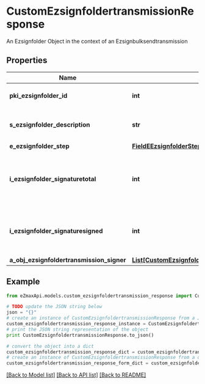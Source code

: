# CustomEzsignfoldertransmissionResponse

An Ezsignfolder Object in the context of an Ezsignbulksendtransmission

## Properties
Name | Type | Description | Notes
------------ | ------------- | ------------- | -------------
**pki_ezsignfolder_id** | **int** | The unique ID of the Ezsignfolder | 
**s_ezsignfolder_description** | **str** | The description of the Ezsignfolder | 
**e_ezsignfolder_step** | [**FieldEEzsignfolderStep**](FieldEEzsignfolderStep.md) |  | 
**i_ezsignfolder_signaturetotal** | **int** | The number of total signatures that were requested in the Ezsignfolder | 
**i_ezsignfolder_signaturesigned** | **int** | The number of signatures that were signed in the Ezsignfolder. | 
**a_obj_ezsignfoldertransmission_signer** | [**List[CustomEzsignfoldertransmissionSignerResponse]**](CustomEzsignfoldertransmissionSignerResponse.md) |  | 

## Example

```python
from eZmaxApi.models.custom_ezsignfoldertransmission_response import CustomEzsignfoldertransmissionResponse

# TODO update the JSON string below
json = "{}"
# create an instance of CustomEzsignfoldertransmissionResponse from a JSON string
custom_ezsignfoldertransmission_response_instance = CustomEzsignfoldertransmissionResponse.from_json(json)
# print the JSON string representation of the object
print CustomEzsignfoldertransmissionResponse.to_json()

# convert the object into a dict
custom_ezsignfoldertransmission_response_dict = custom_ezsignfoldertransmission_response_instance.to_dict()
# create an instance of CustomEzsignfoldertransmissionResponse from a dict
custom_ezsignfoldertransmission_response_form_dict = custom_ezsignfoldertransmission_response.from_dict(custom_ezsignfoldertransmission_response_dict)
```
[[Back to Model list]](../README.md#documentation-for-models) [[Back to API list]](../README.md#documentation-for-api-endpoints) [[Back to README]](../README.md)


